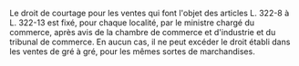 Le droit de courtage pour les ventes qui font l'objet des articles L. 322-8 à L. 322-13 est fixé, pour chaque localité, par le ministre chargé du commerce, après avis de la chambre de commerce et d'industrie et du tribunal de commerce. En aucun cas, il ne peut excéder le droit établi dans les ventes de gré à gré, pour les mêmes sortes de marchandises.


  

  
